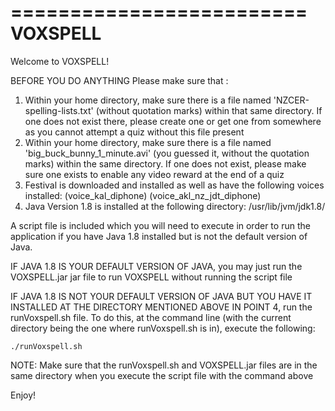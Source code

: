 =========================
	VOXSPELL
=========================

Welcome to VOXSPELL!

BEFORE YOU DO ANYTHING
Please make sure that :
1. Within your home directory, make sure there is a file named 'NZCER-spelling-lists.txt' (without quotation marks) within that same 		directory. If one does not exist there, please create one or get one from somewhere as you cannot attempt a quiz without
	this file present
2. Within your home directory, make sure there is a file named 'big_buck_bunny_1_minute.avi' (you guessed it, without the quotation 		marks) within the same directory. If one does not exist, please make sure one exists to enable any video reward at the end
	of a quiz
3. Festival is downloaded and installed as well as have the following voices installed:
	(voice_kal_diphone)
	(voice_akl_nz_jdt_diphone)
4. Java Version 1.8 is installed at the following directory:
	/usr/lib/jvm/jdk1.8/

A script file is included which you will need to execute in order to run the application if you have Java 1.8 installed
but is not the default version of Java.

IF JAVA 1.8 IS YOUR DEFAULT VERSION OF JAVA, you may just run the VOXSPELL.jar jar file to run VOXSPELL without running the script file

IF JAVA 1.8 IS NOT YOUR DEFAULT VERSION OF JAVA BUT YOU HAVE IT INSTALLED AT THE DIRECTORY MENTIONED ABOVE IN POINT 4, run the runVoxspell.sh file. To do this, at the command line (with the current directory being the one where runVoxspell.sh is in), execute the following:
	
	./runVoxspell.sh

NOTE: Make sure that the runVoxspell.sh and VOXSPELL.jar files are in the same directory when you execute the script file with
the command above

Enjoy!



